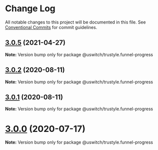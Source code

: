 # Change Log

All notable changes to this project will be documented in this file.
See [Conventional Commits](https://conventionalcommits.org) for commit guidelines.

## [3.0.5](https://github.com/uswitch/trustyle/compare/@uswitch/trustyle.funnel-progress@3.0.4...@uswitch/trustyle.funnel-progress@3.0.5) (2021-04-27)

**Note:** Version bump only for package @uswitch/trustyle.funnel-progress





## [3.0.2](https://github.com/uswitch/trustyle/compare/@uswitch/trustyle.funnel-progress@3.0.1...@uswitch/trustyle.funnel-progress@3.0.2) (2020-08-11)

**Note:** Version bump only for package @uswitch/trustyle.funnel-progress





## [3.0.1](https://github.com/uswitch/trustyle/compare/@uswitch/trustyle.funnel-progress@3.0.0...@uswitch/trustyle.funnel-progress@3.0.1) (2020-08-11)

**Note:** Version bump only for package @uswitch/trustyle.funnel-progress





# [3.0.0](https://github.com/uswitch/trustyle/compare/@uswitch/trustyle.funnel-progress@2.0.2...@uswitch/trustyle.funnel-progress@3.0.0) (2020-07-17)

**Note:** Version bump only for package @uswitch/trustyle.funnel-progress
